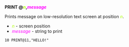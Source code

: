 **PRINT @<span style="color:#AAFF00;">*n*</span>,<span style="color:#FF00FF;">*message*</span>**

Prints message on low-resolution text screen at position <span style="color:#AAFF00;">*n*</span>.

- <span style="color:#AAFF00;">*n*</span> - screen position
- <span style="color:#FF00FF;">*message*</span> - string to print

```ecb2
10 PRINT@11,"HELLO!"
```
